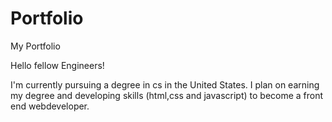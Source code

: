 # Portfolio
My Portfolio

Hello fellow Engineers!

I'm currently pursuing a degree in cs in the United States. I plan on earning my degree and developing skills (html,css and javascript) to become a  front end webdeveloper.  
